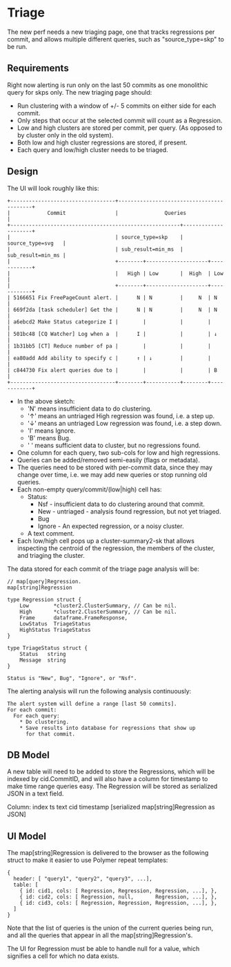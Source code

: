Triage
======

The new perf needs a new triaging page, one that tracks regressions per
commit, and allows multiple different queries, such as "source_type=skp" to be
run.

Requirements
------------

Right now alerting is run only on the last 50 commits as one monolithic query
for skps only. The new triaging page should:

  * Run clustering with a window of +/- 5 commits on either side for each
    commit.
  * Only steps that occur at the selected commit will count as a Regression.
  * Low and high clusters are stored per commit, per query. (As opposed to by
    cluster only in the old system).
  * Both low and high cluster regressions are stored, if present.
  * Each query and low/high cluster needs to be triaged.

Design
------

The UI will look roughly like this:

    +----------------------------------+------------------------------------------+
    |            Commit                |               Queries                    |
    +-------------------------------------------------------+---------------------+
    |                                  | source_type=skp    |   source_type=svg   |
    |                                  | sub_result=min_ms  |   sub_result=min_ms |
    |                                  +--------+--------------------+------------+
    |                                  |   High | Low       |  High  | Low        |
    |                                  +--------+--------------------+------------+
    | 5166651 Fix FreePageCount alert. |      N | N         |     N  | N          |
    | 669f2da [task scheduler] Get the |      N | N         |     N  | N          |
    | a6ebcd2 Make Status categorize I |        |           |        |            |
    | 501bc48 [CQ Watcher] Log when a  |      I |           |        | ↓          |
    | 1b31bb5 [CT] Reduce number of pa |        |           |        |            |
    | ea80add Add ability to specify c |      ↑ | ↓         |        |            |
    | c844730 Fix alert queries due to |        |           |        | B          |
    +----------------------------------+--------+-----------+--------+------------+

  * In the above sketch:
    * 'N' means insufficient data to do clustering.
    * '↑' means an untriaged High regression was found, i.e. a step up.
    * '↓' means an untriaged Low regression was found, i.e. a step down.
    * 'I' means Ignore.
    * 'B' means Bug.
    * ' ' means sufficient data to cluster, but no regressions found.
  * One column for each query, two sub-cols for low and high regressions.
  * Queries can be added/removed semi-easily (flags or metadata).
  * The queries need to be stored with per-commit data, since they may change
    over time, i.e. we may add new queries or stop running old queries.
  * Each non-empty query/commit/(low|high) cell has:
    * Status:
      * Nsf - insufficient data to do clustering around that commit.
      * New - untriaged - analysis found regression, but not yet triaged.
      * Bug
      * Ignore - An expected regression, or a noisy cluster.
    * A text comment.
  * Each low/high cell pops up a cluster-summary2-sk that allows inspecting
    the centroid of the regression, the members of the cluster, and triaging
    the cluster.

The data stored for each commit of the triage page analysis will be:

    // map[query]Regression.
    map[string]Regression

    type Regression struct {
        Low        *cluster2.ClusterSummary, // Can be nil.
        High       *cluster2.ClusterSummary, // Can be nil.
        Frame      dataframe.FrameResponse,
        LowStatus  TriageStatus
        HighStatus TriageStatus
    }

    type TriageStatus struct {
        Status   string
        Message  string
    }

    Status is "New", Bug", "Ignore", or "Nsf".


The alerting analysis will run the following analysis continuously:

    The alert system will define a range [last 50 commits].
    For each commit:
      For each query:
        * Do clustering.
        * Save results into database for regressions that show up
          for that commit.

DB Model
--------

A new table will need to be added to store the Regressions, which will be
indexed by cid.CommitID, and will also have a column for timestamp to make
time range queries easy. The Regression will be stored as serialized JSON in a
text field.

 Column:     index       ts          text
              cid     timestamp  [serialized map[string]Regression as JSON]

UI Model
--------

The map[string]Regression is delivered to the browser as the following
struct to make it easier to use Polymer repeat templates:


    {
      header: [ "query1", "query2", "query3", ...],
      table: [
        { id: cid1, cols: [ Regression, Regression, Regression, ...], },
        { id: cid2, cols: [ Regression, null,       Regression, ...], },
        { id: cid3, cols: [ Regression, Regression, Regression, ...], },
      ]
    }

Note that the list of queries is the union of the current queries being run, and
all the queries that appear in all the map[string]Regression's.

The UI for Regression must be able to handle null for a value, which signifies
a cell for which no data exists.

